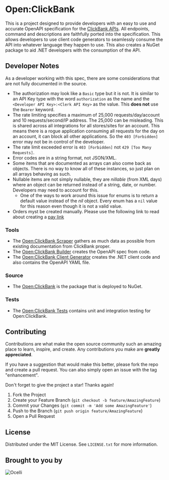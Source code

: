 # Open:ClickBank

This is a project designed to provide developers with an easy to use and accurate OpenAPI specification for the [ClickBank APIs](https://support.clickbank.com/hc/en-us/sections/206287868-ClickBank-APIs). All endpoints, command and descriptions are faithfully ported into the specification. This allows developers to use client code generators to seamlessly consume the API into whatever language they happen to use. This also creates a NuGet package to aid .NET developers with the consumption of the API.

## Developer Notes

As a developer working with this spec, there are some considerations that are not fully documented in the source.

* The authorization may look like a `Basic` type but it is not. It is similar to an API Key type with the word `authorization` as the name and the `<Developer API Key>:<Clerk API Key>` as the value. This **does not** use the `Bearer` keyword.
* The rate limiting specifies a maximum of 25,000 requests/day/account and 10 requests/second/IP address. The 25,000 can be misleading. This is shared across all integrations for all stores/sites for an account. This means there is a rogue application consuming all requests for the day on an account, it can block all other applications. So the `403 [Forbidden]` error may not be in control of the developer.
* The rate limit exceeded error is `403 [Forbidden]` not `429 [Too Many Requests]`.
* Error codes are in a string format, not JSON/XML.
* Some items that are documented as arrays can also come back as objects. There is no way to know all of these instances, so just plan on all arrays behaving as such.
* Nullable items are not simply nullable, they are *nillable* (from XML days) where an object can be returned instead of a string, date, or number. Developers may need to account for this.
  * One of the ways to work around this issue for enums is to return a default value instead of the *nil* object. Every enum has a `nil` value for this reason even though it is not a valid value.
* Orders myst be created manually. Please use the following link to read about creating a [pay link](https://support.clickbank.com/hc/en-us/articles/360036580432-How-do-I-create-a-secure-payment-link-#:~:text=A%20payment%20link%20is%20the,it%20to%20their%20Pitch%20Page.)

### Tools

* The [Open:ClickBank Scraper](/tools/OpenClickBank.Scraper/readme.md) gathers as much data as possible from existing documentation from ClickBank proper.
* The [Open:ClickBank Builder](/tools/OpenClickBank.Builder/readme.md) creates the OpenAPI spec from code.
* The [Open:ClickBank Client Generator](/tools/OpenClickBank.ClientGenerator/readme.md) creates the .NET client code and also contains the OpenAPI YAML file.

### Source

* The [Open:ClickBank](/src/OpenClickBank/readme.md) is the package that is deployed to NuGet.

### Tests

* The [Open:ClickBank Tests](/tests/OpenClickBankTests/readme.md) contains unit and integration testing for Open:ClickBank.

## Contributing

Contributions are what make the open source community such an amazing place to learn, inspire, and create. Any contributions you make are **greatly appreciated**.

If you have a suggestion that would make this better, please fork the repo and create a pull request. You can also simply open an issue with the tag "enhancement".

Don't forget to give the project a star! Thanks again!

1. Fork the Project
2. Create your Feature Branch (`git checkout -b feature/AmazingFeature`)
3. Commit your Changes (`git commit -m 'Add some AmazingFeature'`)
4. Push to the Branch (`git push origin feature/AmazingFeature`)
5. Open a Pull Request

## License

Distributed under the MIT License. See `LICENSE.txt` for more information.

## Brought to you by

![Ocelli](https://codecooper.com/wp-content/uploads/2022/05/Ocelli-2C-horiz-tag.png)
